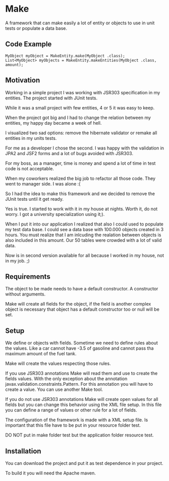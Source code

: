 # Make
A framework that can make easily a lot of entity or objects to use in unit tests or populate a data base.

## Code Example

```<java>
MyObject myObject = MakeEntity.make(MyObject .class);
List<MyObject> myObjects = MakeEntity.makeEntities(MyObject .class, amount);
```
## Motivation
Working in a simple project I was working with JSR303 specification in my entities. The project started with JUnit tests.

While it was a small project with few entities, 4 or 5 it was easy to keep.

When the project got big and I had to change the relation between my entities, my happy day became a week of hell.

I visualized two sad options: remove the hibernate validator or remake all entities in my units tests.

For me as a developer I chose the second. I was happy with the validation in JPA2 and JSF2 forms and a lot of bugs avoided with JSR303.

For my boss, as a manager, time is money and spend a lot of time in test code is not acceptable.

When my coworkers realized the big job to refactor all those code. They went to manager side. I was alone :(

So I had the idea to make this framework and we decided to remove the JUnit tests until it get ready.

Yes is true. I started to work with it in my house at nights. Worth it, do not worry. I got a university specialization using it;).

When I put it into our application I realized that also I could used to populate my test data base. I could see a data base with 100.000 objects created in 3 hours. You must realize that I am inlcuding the realation between objects is also included in this amount. Our 50 tables were crowded with a lot of valid data.

Now is in second version available for all because I worked in my house, not in my job. ;)

## Requirements
The object to be made needs to have a default constructor. A constructor without arguments.

Make will create all fields for the object, if the field is another complex object is necessary that object has a default constructor too or null will be set.

## Setup
We define or objects with fields. Sometime we need to define rules about the values. Like a car cannot have -3.5 of gasoline and cannot pass tha maximum amount of the fuel tank.

Make will create the values respecting those rules.

If you use JSR303 annotations Make will read them and use to create the fields values. With the only exception about the annotation javax.validation.constraints.Pattern. For this annotation you will have to create a value. You can use another Make tool.

If you do not use JSR303 annotations Make will create open values for all fields but you can change this behavior using the XML file setup. In this file you can define a range of values or other rule for a lot of fields.

The configuration of the framework is made with a XML setup file. Is important that this file have to be put in your resource folder test.

DO NOT put in make folder test but the application folder resource test. 


## Installation
You can download the project and put it as test dependence in your project.

To build it you will need the Apache maven.
